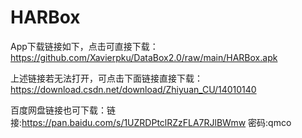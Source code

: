 # HARBox
App下载链接如下，点击可直接下载：
https://github.com/Xavierpku/DataBox2.0/raw/main/HARBox.apk

上述链接若无法打开，可点击下面链接直接下载：
https://download.csdn.net/download/Zhiyuan_CU/14010140

百度网盘链接也可下载：链接:https://pan.baidu.com/s/1UZRDPtclRZzFLA7RJlBWmw  密码:qmco
